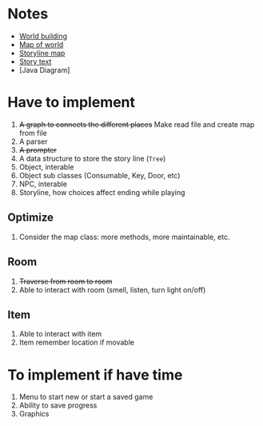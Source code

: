 
# Notes
* [World building](https://docs.google.com/document/d/1XBXp_ThKilTkrM4VgrNwYNay6cXj-tJ8Tagk3Tuh1Ks/edit?usp=sharing)
* [Map of world](https://jamboard.google.com/d/1sQGSjjKjZhDK1Q9F-CfD_QLUq_lQ2U1ZtX3q-kOsovo/edit?usp=sharing)
* [Storyline map](https://jamboard.google.com/d/1sQGSjjKjZhDK1Q9F-CfD_QLUq_lQ2U1ZtX3q-kOsovo/edit?usp=sharing)
* [Story text](https://docs.google.com/document/d/1BGU3ZfVblGgCRCBGC0y5yj5CdWd6xfcacPLpBhFp0iQ/edit?usp=sharing)
* [Java Diagram]

# Have to implement
1. ~~A graph to connects the different places~~ Make read file and create map from file
3. A parser 
4. ~~A prompter~~
5. A data structure to store the story line (`Tree`)
6. Object, interable
7. Object sub classes (Consumable, Key, Door, etc)
8. NPC, interable
9. Storyline, how choices affect ending while playing

## Optimize
1. Consider the map class: more methods, more maintainable, etc.

## Room 
1. ~~Traverse from room to room~~
2. Able to interact with room (smell, listen, turn light on/off)

## Item
1. Able to interact with item
2. Item remember location if movable

# To implement if have time
1. Menu to start new or start a saved game
2. Ability to save progress
3. Graphics